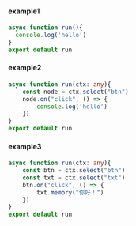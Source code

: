 #### example1
```ts
async function run(){
  console.log('hello')
}
export default run
```

#### example2
```ts
async function run(ctx: any){
    const node = ctx.select("btn")
    node.on("click", () => {
        console.log('hello')
    })
}
export default run
```

#### example3
```ts
async function run(ctx: any){
    const btn = ctx.select("btn")
    const txt = ctx.select("txt")
    btn.on("click", () => {
        txt.memory("你好！")
    })
}
export default run
```